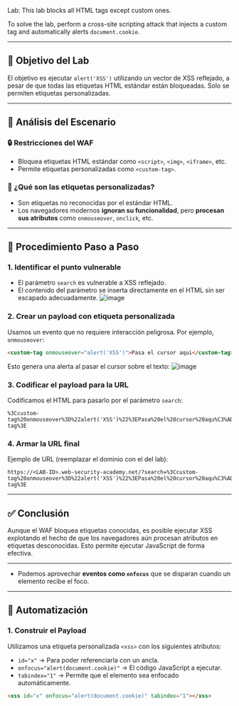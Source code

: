 Lab: This lab blocks all HTML tags except custom ones.

To solve the lab, perform a cross-site scripting attack that injects a custom tag and automatically alerts `document.cookie`.   

---

## 🎯 Objetivo del Lab

El objetivo es ejecutar `alert('XSS')` utilizando un vector de XSS reflejado, a pesar de que todas las etiquetas HTML estándar están bloqueadas. Solo se permiten etiquetas personalizadas.

---

## 🧠 Análisis del Escenario

### 🔒 Restricciones del WAF
- Bloquea etiquetas HTML estándar como `<script>`, `<img>`, `<iframe>`, etc.
- Permite etiquetas personalizadas como `<custom-tag>`.

### 🤔 ¿Qué son las etiquetas personalizadas?
- Son etiquetas no reconocidas por el estándar HTML.
- Los navegadores modernos **ignoran su funcionalidad**, pero **procesan sus atributos** como `onmouseover`, `onclick`, etc.

---

## 🚀 Procedimiento Paso a Paso

### 1. Identificar el punto vulnerable
- El parámetro `search` es vulnerable a XSS reflejado.
- El contenido del parámetro se inserta directamente en el HTML sin ser escapado adecuadamente.
![image](https://github.com/user-attachments/assets/50837f57-5fe2-4730-bc2e-6e265821aa74)



### 2. Crear un payload con etiqueta personalizada
Usamos un evento que no requiere interacción peligrosa. Por ejemplo, `onmouseover`:

```html
<custom-tag onmouseover="alert('XSS')">Pasa el cursor aqui</custom-tag>
```

Esto genera una alerta al pasar el cursor sobre el texto:
![image](https://github.com/user-attachments/assets/5d875582-ef36-45b3-9304-3d9350f337d7)


### 3. Codificar el payload para la URL

Codificamos el HTML para pasarlo por el parámetro `search`:

```
%3Ccustom-tag%20onmouseover%3D%22alert('XSS')%22%3EPasa%20el%20cursor%20aqu%C3%AD%3C%2Fcustom-tag%3E
```

### 4. Armar la URL final

Ejemplo de URL (reemplazar el dominio con el del lab):

```
https://<LAB-ID>.web-security-academy.net/?search=%3Ccustom-tag%20onmouseover%3D%22alert('XSS')%22%3EPasa%20el%20cursor%20aqu%C3%AD%3C%2Fcustom-tag%3E
```

---

## ✅ Conclusión

Aunque el WAF bloquea etiquetas conocidas, es posible ejecutar XSS explotando el hecho de que los navegadores aún procesan atributos en etiquetas desconocidas. Esto permite ejecutar JavaScript de forma efectiva.

---

- Podemos aprovechar **eventos como `onfocus`** que se disparan cuando un elemento recibe el foco.

---

## 🚀 Automatización

### 1. Construir el Payload
Utilizamos una etiqueta personalizada `<xss>` con los siguientes atributos:
- `id="x"` → Para poder referenciarla con un ancla.
- `onfocus="alert(document.cookie)"` → El código JavaScript a ejecutar.
- `tabindex="1"` → Permite que el elemento sea enfocado automáticamente.

```html
<xss id="x" onfocus="alert(document.cookie)" tabindex="1"></xss>
```
